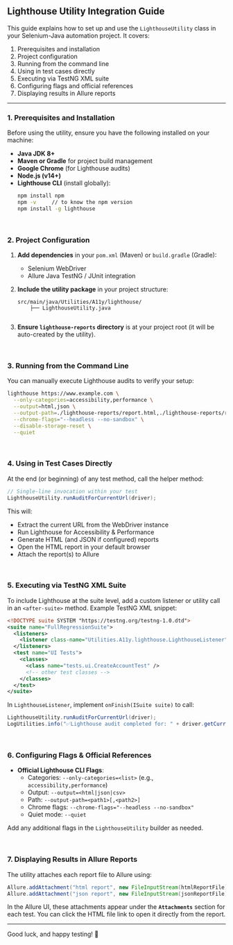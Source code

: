 ## Lighthouse Utility Integration Guide

This guide explains how to set up and use the `LighthouseUtility` class in your Selenium-Java automation project. It covers:

1. Prerequisites and installation
2. Project configuration
3. Running from the command line
4. Using in test cases directly
5. Executing via TestNG XML suite
6. Configuring flags and official references
7. Displaying results in Allure reports

---

### 1. Prerequisites and Installation

Before using the utility, ensure you have the following installed on your machine:

* **Java JDK 8+**
* **Maven or Gradle** for project build management
* **Google Chrome** (for Lighthouse audits)
* **Node.js (v14+)**
* **Lighthouse CLI** (install globally):
  ```bash
  npm install npm
  npm -v     // to know the npm version
  npm install -g lighthouse
  ```

<br/>

### 2. Project Configuration

1. **Add dependencies** in your `pom.xml` (Maven) or `build.gradle` (Gradle):

   * Selenium WebDriver
   * Allure Java TestNG / JUnit integration

2. **Include the utility package** in your project structure:

   ```text
   src/main/java/Utilities/A11y/lighthouse/
       ├── LighthouseUtility.java
      
   ```

3. **Ensure `lighthouse-reports` directory** is at your project root (it will be auto-created by the utility).

<br/>

### 3. Running from the Command Line

You can manually execute Lighthouse audits to verify your setup:

```bash
lighthouse https://www.example.com \
  --only-categories=accessibility,performance \
  --output=html,json \
  --output-path=./lighthouse-reports/report.html,./lighthouse-reports/report.json \
  --chrome-flags="--headless --no-sandbox" \
  --disable-storage-reset \
  --quiet
```
<br/>

### 4. Using in Test Cases Directly

At the end (or beginning) of any test method, call the helper method:

```java
// Single-line invocation within your test
LighthouseUtility.runAuditForCurrentUrl(driver);
```

This will:

* Extract the current URL from the WebDriver instance
* Run Lighthouse for Accessibility & Performance
* Generate HTML (and JSON if configured) reports
* Open the HTML report in your default browser
* Attach the report(s) to Allure

<br/>

### 5. Executing via TestNG XML Suite

To include Lighthouse at the suite level, add a custom listener or utility call in an `<after-suite>` method. Example TestNG XML snippet:

```xml
<!DOCTYPE suite SYSTEM "https://testng.org/testng-1.0.dtd">
<suite name="FullRegressionSuite">
  <listeners>
    <listener class-name="Utilities.A11y.lighthouse.LighthouseListener" />
  </listeners>
  <test name="UI Tests">
    <classes>
      <class name="tests.ui.CreateAccountTest" />
      <!-- other test classes -->
    </classes>
  </test>
</suite>
```

In `LighthouseListener`, implement `onFinish(ISuite suite)` to call:

```java
LighthouseUtility.runAuditForCurrentUrl(driver);
LogUtilities.info("✅Lighthouse audit completed for: " + driver.getCurrentUrl());
```

<br/>

### 6. Configuring Flags & Official References

* **Official Lighthouse CLI Flags**:
  * Categories: `--only-categories=<list>` (e.g., `accessibility,performance`)
  * Output: `--output=<html|json|csv>`
  * Path: `--output-path=<path1>[,<path2>]`
  * Chrome flags: `--chrome-flags="--headless --no-sandbox"`
  * Quiet mode: `--quiet`

Add any additional flags in the `LighthouseUtility` builder as needed.

<br/>

### 7. Displaying Results in Allure Reports

The utility attaches each report file to Allure using:

```java
Allure.addAttachment("html report", new FileInputStream(htmlReportFile));
Allure.addAttachment("json report", new FileInputStream(jsonReportFile));
```

In the Allure UI, these attachments appear under the **`Attachments`** section for each test. You can click the HTML file link to open it directly from the report.

---
Good luck, and happy testing! 🚀

